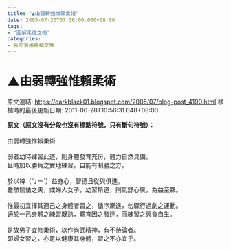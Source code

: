 ```yaml
---
title: "▲由弱轉強惟賴柔術"
date: 2005-07-20T07:36:00.000+08:00
tags: 
- "圖解柔道之術"
categories:
- 舊部落格移植文章
---
```


# ▲由弱轉強惟賴柔術

原文連結: https://darkblack01.blogspot.com/2005/07/blog-post_4190.html
移植時的最後更新日期: 2011-06-28T10:56:31.648+08:00

<strong>原文（原文沒有分段也沒有標點符號，只有斷句符號）：</strong><br /><br />由弱轉強惟賴柔術<br /><br />弱者幼時肄習此道，則身體發育充份，體力自然具備。<br />且時加以勝負之實地練習，自能有制勝之方。<br /><br />於以裨（ㄅㄧˋ）益身心，智德且從與俱進。<br />雖然懦怯之夫，或婦人女子，幼習斯道，則氣舒心廣，為益至夥。<br /><br />惟最初宜擇其適己之身體者習之，循序漸進，勿驟行過劇之運動。<br />適於一己身體之練習既熟，體育因之發達，而練習之興會自生。<br /><br />是故男子宜修柔術，以作尚武精神，有不待論者。<br />即婦女習之，亦足以健康其身體，習之不亦宜乎。
